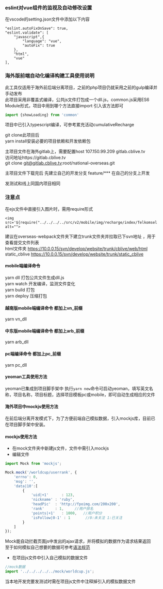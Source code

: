 ### eslint对vue组件的监视及自动修改设置
在vscode的setting.json文件中添加以下内容
```
"eslint.autoFixOnSave": true,
"eslint.validate": [
    "javascript",{
        "language": "vue",
        "autoFix": true
    },
    "html",
    "vue"
],
```
### 海外版前端自动化编译构建工具使用说明
此工具仅适用于海外前后端分离项目，之前的php项目仍就采用之前的gulp编译并手动发布  
此项目采用非覆盖式编译，公共js文件打包成一个dll.js，common.js采用ES6 Module形式，项目中用到哪个方法直接import 引入该方法即可
```js
import {showLoading} from 'common'
```
项目中已引入typescript编译，可参考累充活动cumulativeRecharge  

git clone此项目后  
yarn install安装必要的项目依赖和开发依赖包  

主项目文件在海外gitlab上，需要配置host 107.150.99.209 gitlab.cblive.tv  
访问地址https://gitlab.cblive.tv   
git clone git@gitlab.cblive.tv:root/national-overseas.git

主项目文件下载完后 先建立自己的开发分支 feature/***  在自己的分支上开发

发测试和线上同国内项目相同

### 注意点
在ejs文件中直接引入图片时，需用require形式
```
<img src='${require("../../../../src/v2/mobile/img/recharge/index/Telkomsel.png")}' alt="">
```

建议在overseas-webpack文件夹下建立trunk文件夹并拉取已下svn地址 ，用于查看提交文件列表  
html文件夹        https://10.0.0.15/svn/develop/website/trunk/cblive/web/html  
static_cblive    https://10.0.0.15/svn/develop/website/trunk/static_cblive

#### mobile端编译命令
yarn dll    打包公共文件生成dll.js  
yarn watch  开发编译，监测文件变化  
yarn build  打包  
yarn deploy 压缩打包  
#### 越南版mobile端编译命令  都加上vn_前缀
yarn vn_dll
#### 中东版mobile端编译命令  都加上arb_前缀
yarn arb_dll
#### pc端编译命令 都加上pc_前缀
yarn pc_dll

#### yeoman工具使用方法
yeoman已集成到项目脚手架中
执行`yarn new`命令可启动yeoman，填写英文名称，项目名称，项目标题，选择项目模板pc或mobile，即可自动生成相应的文件

#### 海外项目中mockjs使用方法
在前后端分离开发模式下，为了方便前端自己模拟数据，引入mockjs库，目前已在项目脚手架中安装。

#### mockjs使用方法

*  在mock文件夹中新建js文件，文件中需引入mockjs
*  编辑文件
```js
import Mock from 'mockjs';

Mock.mock('/worldcup/userrank', {
    'errno': 0,
    'msg': '',
    'data|10':[
        {
            'uid|+1'      : 123,
            'nickname' : 'ruby',
            'headPic'  : 'http://fpoimg.com/200x200',
            'rank'     : 1,     //用户排名
            'points|+1'   : 1000,   //用户积分
            'isFollow|0-1' : 1       //0:未关注 1:已关注
        }
    ]
});
```
Mock能自动拦截页面js中发出的ajax请求，并将模拟的数据作为请求结果返回  
至于如何模拟自己想要的数据可参考[语法规范](https://github.com/nuysoft/Mock/wiki/Syntax-Specification)

*  在项目js文件中引入自己模拟的数据文件
```js
//mock数据
import '../../../../../mock/worldcup.js';
```
当本地开发完要发测试时需在项目js文件中注释掉引入的模拟数据文件
